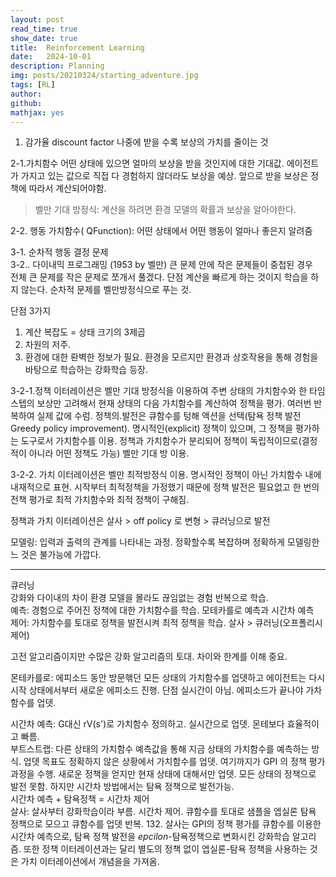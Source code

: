 ```yaml
---
layout: post
read_time: true
show_date: true
title:  Reinforcement Learning
date:   2024-10-01
description: Planning
img: posts/20210324/starting_adventure.jpg
tags: [RL]
author: 
github:  
mathjax: yes
---
```



1. 감가율 discount factor 나중에 받을 수록 보상의 가치를 줄이는 것 

2-1.가치함수 어떤 상태에 있으면 얼마의 보상을 받을 것인지에 대한 기대값. 에이전트가 가지고 있는 값으로 직접 다 경험하지 않더라도 보상을 예상. 앞으로 받을 보상은 정책에 따라서 계산되어야함. 

> 벨만 기대 방정식: 계산을 하려면 환경 모델의 확률과 보상을 알아야한다. 

2-2. 행동 가치함수( QFunction): 어떤 상태에서 어떤 행동이 얼마나 좋은지 알려줌


3-1. 순차적 행동 결정 문제  
3-2.. 다이내믹 프로그래밍 (1953 by 벨만)
큰 문제 안에 작은 문제들이 중첩된 경우  전체 큰 문제를 작은 문제로 쪼개서 풀겠다. 단점 계산을 빠르게 하는 것이지 학습을 하지 않는다. 순차적 문제를 벨만방정식으로 푸는 것.  

단점 3가지
1. 계산 복잡도 = 상태 크기의 3제곱
2. 차원의 저주.
3. 환경에 대한 롼벽한 정보가 필요.
환경을 모르지만 환경과 상호작용을 통해 경험을 바탕으로 학습하는 강화학습 등장.

3-2-1.정책 이터레이션은 벨만 기대 방정식을 이용하여 주변 상태의 가치함수와 한 타임스텝의 보상만 고려해서 현재 상태의 다음 가치함수를 계산하여 정책을 평가. 여러번 반복하여 실제 값에 수럼.
정책의.발전은 큐함수를 텅해 액션을 선택(탐욕 정책 발전 Greedy policy improvement). 명시적인(explicit) 정책이 있으며, 그 정책을 평가하는 도구로서 가치함수를 이용. 정책과 가치함수가 분리되어 정책이 독립적이므로(결정적이 아니라 어떤 정책도 가능) 벨만 기대 방 이용. 

3-2-2. 가치 이터레이션은 벨만 최적방정식 이용. 명시적인 정책이 아닌 가치함수 내에 내재적으로 표현. 시작부터 최적정책을 가정했기 때문에 정책 발전은 필요없고 한 번의 전책 평가로 최적 가치함수와 최적 정책이 구해짐.

정책과 가치 이터레이션은 살사 > off policy 로 변형 > 큐러닝으로 발전

모델링: 입력과 출력의 관계를 나타내는 과정. 정확할수록 복잡하며 정확하게 모델링한느 것은 불가능에 가깝다.


________
큐러닝  
강화와 다이내의 차이 환경 모델을 몰라도 끊임없는 경험 반복으로 학습.  
예측: 경험으로 주어진 정책에 대한 가치함수를 학습. 모테카를로 예측과 시간차 예측  
제어: 가치함수를 토대로 정책을 발전시켜 최적 정책을 학습. 살사 > 큐러닝(오프폴리시 제어)  

고전 알고리즘이지만 수많은 강화 알고리즘의 토대. 차이와 한계를 이해 중요. 

몬테카를로: 에피소드 동안 방문핶던 모든 상태의 가치함수를 업뎃하고 에이전트는 다시 시작 상태에서부터 새로운 에피소드 진행. 단점 실시간이 아님. 에피소드가 끝나야 가차함수를 업뎃. 

시간차 예측: G대신 rV(s')로 가치함수 정의하고. 실시간으로 업뎃. 몬테보다 효율적이고 빠름.  
부트스트랩: 다른 상태의 가치함수 예측값을 통해 지금 상태의 가치함수를 예측하는 방식. 업뎃 목표도 정확하지 않은 상황에서 가치함수를 업뎃. 
여기까지가 GPI 의 정책 평가 과정을 수행. 새로운 정책을 얻지만 현재 상태에 대해서만 업뎃. 모든 상태의 정책으로 발전 못함. 하지만 시간차 방법에서는 탐욕 정책으로 발전가능.  
시간차 예측 + 탐욕정책 = 시간차 제어  
살사: 살사부터 강화학습이라 부름. 시간차 제어. 큐함수를 토대로 샘플을 엡실론 탐욕 정책으로 모으고 큐함수를 업뎃 반복. 132. 살사는 GPI의 정책 평가를 큐함수를 이용한 시간차 예측으로, 탐욕 정책 발전을 ${epcilon}$-탐욕정책으로 변화시킨 강화학습 알고리즘. 또한 정책 이터레이션과는 달리 별도의 정책 없이 엡실론-탐욕 정책을 사용하는 것은 가치 이터레이션에서 개념을을 가져옴.
 